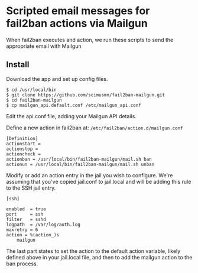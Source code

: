 # Scripted email messages for fail2ban actions via Mailgun

When fail2ban executes and action, we run these scripts to send the appropriate
email with Mailgun

## Install
Download the app and set up config files.

    $ cd /usr/local/bin
    $ git clone https://github.com/scimusmn/fail2ban-mailgun.git
    $ cd fail2ban-mailgun
    $ cp mailgun_api.default.conf /etc/mailgun_api.conf

Edit the api.conf file, adding your Mailgun API details.

Define a new action in fail2ban at: `/etc/fail2ban/action.d/mailgun.conf`

    [Definition]
    actionstart =
    actionstop =
    actioncheck =
    actionban = /usr/local/bin/fail2ban-mailgun/mail.sh ban
    actionun = /usr/local/bin/fail2ban-mailgun/mail.sh unban

Modify or add an action entry in the jail you wish to configure. We're assuming
that you've copied jail.conf to jail.local and will be adding this rule to the
SSH jail entry.

    [ssh]

    enabled  = true
    port     = ssh
    filter   = sshd
    logpath  = /var/log/auth.log
    maxretry = 6
    action = %(action_)s
        mailgun

The last part states to set the action to the default action variable,
likely defined above in your jail.local file, and then to add the mailgun
action to the ban process.
